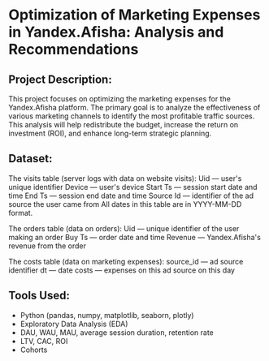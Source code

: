 # **Optimization of Marketing Expenses in Yandex.Afisha: Analysis and Recommendations**  

## **Project Description:**  
This project focuses on optimizing the marketing expenses for the Yandex.Afisha platform. The primary goal is to analyze the effectiveness of various marketing channels to identify the most profitable traffic sources. This analysis will help redistribute the budget, increase the return on investment (ROI), and enhance long-term strategic planning.

## **Dataset:**
The visits table (server logs with data on website visits):
Uid — user's unique identifier
Device — user's device
Start Ts — session start date and time
End Ts — session end date and time
Source Id — identifier of the ad source the user came from
All dates in this table are in YYYY-MM-DD format.

The orders table (data on orders):
Uid — unique identifier of the user making an order
Buy Ts — order date and time
Revenue — Yandex.Afisha's revenue from the order

The costs table (data on marketing expenses):
source_id — ad source identifier
dt — date
costs — expenses on this ad source on this day

## **Tools Used:** 
- Python (pandas, numpy, matplotlib, seaborn, plotly)  
- Exploratory Data Analysis (EDA)  
- DAU, WAU, MAU, average session duration, retention rate
- LTV, CAC, ROI
- Сohorts
